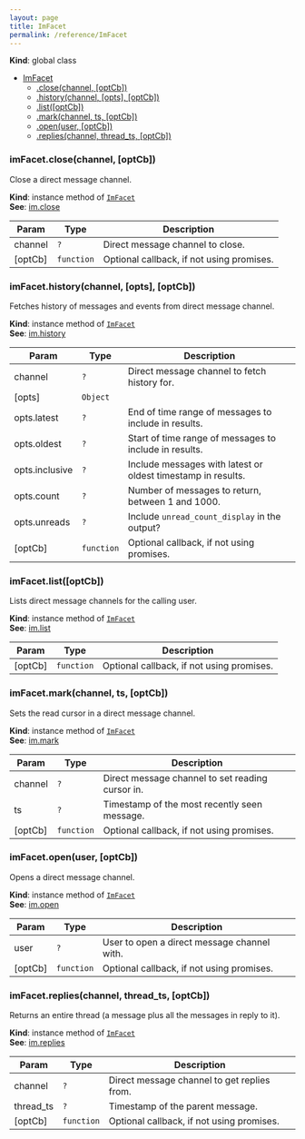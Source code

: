 ```yaml
---
layout: page
title: ImFacet
permalink: /reference/ImFacet
---
```

**Kind**: global class  

* [ImFacet](#ImFacet)
    * [.close(channel, [optCb])](#ImFacet+close)
    * [.history(channel, [opts], [optCb])](#ImFacet+history)
    * [.list([optCb])](#ImFacet+list)
    * [.mark(channel, ts, [optCb])](#ImFacet+mark)
    * [.open(user, [optCb])](#ImFacet+open)
    * [.replies(channel, thread_ts, [optCb])](#ImFacet+replies)

<a name="ImFacet+close"></a>

### imFacet.close(channel, [optCb])
Close a direct message channel.

**Kind**: instance method of <code>[ImFacet](#ImFacet)</code>  
**See**: [im.close](https://api.slack.com/methods/im.close)  

| Param | Type | Description |
| --- | --- | --- |
| channel | <code>?</code> | Direct message channel to close. |
| [optCb] | <code>function</code> | Optional callback, if not using promises. |

<a name="ImFacet+history"></a>

### imFacet.history(channel, [opts], [optCb])
Fetches history of messages and events from direct message channel.

**Kind**: instance method of <code>[ImFacet](#ImFacet)</code>  
**See**: [im.history](https://api.slack.com/methods/im.history)  

| Param | Type | Description |
| --- | --- | --- |
| channel | <code>?</code> | Direct message channel to fetch history for. |
| [opts] | <code>Object</code> |  |
| opts.latest | <code>?</code> | End of time range of messages to include in results. |
| opts.oldest | <code>?</code> | Start of time range of messages to include in results. |
| opts.inclusive | <code>?</code> | Include messages with latest or oldest timestamp in results. |
| opts.count | <code>?</code> | Number of messages to return, between 1 and 1000. |
| opts.unreads | <code>?</code> | Include `unread_count_display` in the output? |
| [optCb] | <code>function</code> | Optional callback, if not using promises. |

<a name="ImFacet+list"></a>

### imFacet.list([optCb])
Lists direct message channels for the calling user.

**Kind**: instance method of <code>[ImFacet](#ImFacet)</code>  
**See**: [im.list](https://api.slack.com/methods/im.list)  

| Param | Type | Description |
| --- | --- | --- |
| [optCb] | <code>function</code> | Optional callback, if not using promises. |

<a name="ImFacet+mark"></a>

### imFacet.mark(channel, ts, [optCb])
Sets the read cursor in a direct message channel.

**Kind**: instance method of <code>[ImFacet](#ImFacet)</code>  
**See**: [im.mark](https://api.slack.com/methods/im.mark)  

| Param | Type | Description |
| --- | --- | --- |
| channel | <code>?</code> | Direct message channel to set reading cursor in. |
| ts | <code>?</code> | Timestamp of the most recently seen message. |
| [optCb] | <code>function</code> | Optional callback, if not using promises. |

<a name="ImFacet+open"></a>

### imFacet.open(user, [optCb])
Opens a direct message channel.

**Kind**: instance method of <code>[ImFacet](#ImFacet)</code>  
**See**: [im.open](https://api.slack.com/methods/im.open)  

| Param | Type | Description |
| --- | --- | --- |
| user | <code>?</code> | User to open a direct message channel with. |
| [optCb] | <code>function</code> | Optional callback, if not using promises. |

<a name="ImFacet+replies"></a>

### imFacet.replies(channel, thread_ts, [optCb])
Returns an entire thread (a message plus all the messages in reply to it).

**Kind**: instance method of <code>[ImFacet](#ImFacet)</code>  
**See**: [im.replies](https://api.slack.com/methods/im.replies)  

| Param | Type | Description |
| --- | --- | --- |
| channel | <code>?</code> | Direct message channel to get replies from. |
| thread_ts | <code>?</code> | Timestamp of the parent message. |
| [optCb] | <code>function</code> | Optional callback, if not using promises. |

